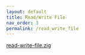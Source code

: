 ```yaml
---
layout: default
title: Read/Write File
nav_order: 3
permalink: /read_write_file
---
```


[read-write-file.zig](src/read-write-file.zig)
